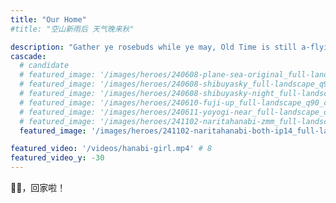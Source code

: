 ```yaml
---
title: "Our Home"
#title: "空山新雨后 天气晚来秋"

description: "Gather ye rosebuds while ye may, Old Time is still a-flying. "
cascade:
  # candidate
  # featured_image: '/images/heroes/240608-plane-sea-original_full-landscape_q90_cropped.webp' # 7
  # featured_image: '/images/heroes/240608-shibuyasky_full-landscape_q90_cropped.webp' # 8
  # featured_image: '/images/heroes/240608-shibuyasky-night_full-landscape_q90_cropped.webp' # 8
  # featured_image: '/images/heroes/240610-fuji-up_full-landscape_q90_cropped.webp' # 7.5
  # featured_image: '/images/heroes/240611-yoyogi-near_full-landscape_q90_cropped.webp' # 8
  # featured_image: '/images/heroes/241102-naritahanabi-zmm_full-landscape_q90_cropped.webp' # 8
  featured_image: '/images/heroes/241102-naritahanabi-both-ip14_full-landscape_q90_cropped.webp' # 8

featured_video: '/videos/hanabi-girl.mp4' # 8
featured_video_y: -30
---
```


🐷🐷，回家啦！
